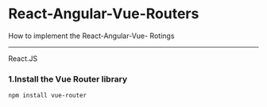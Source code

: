 # React-Angular-Vue-Routers
How to implement the React-Angular-Vue- Rotings
<hr/>
React.JS
<br/>

<h3>1.Install the Vue Router library</h3>

```bash
npm install vue-router
```


